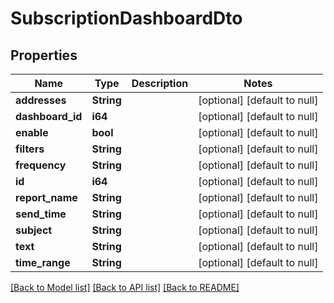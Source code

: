 # SubscriptionDashboardDto

## Properties
Name | Type | Description | Notes
------------ | ------------- | ------------- | -------------
**addresses** | **String** |  | [optional] [default to null]
**dashboard_id** | **i64** |  | [optional] [default to null]
**enable** | **bool** |  | [optional] [default to null]
**filters** | **String** |  | [optional] [default to null]
**frequency** | **String** |  | [optional] [default to null]
**id** | **i64** |  | [optional] [default to null]
**report_name** | **String** |  | [optional] [default to null]
**send_time** | **String** |  | [optional] [default to null]
**subject** | **String** |  | [optional] [default to null]
**text** | **String** |  | [optional] [default to null]
**time_range** | **String** |  | [optional] [default to null]

[[Back to Model list]](../README.md#documentation-for-models) [[Back to API list]](../README.md#documentation-for-api-endpoints) [[Back to README]](../README.md)



